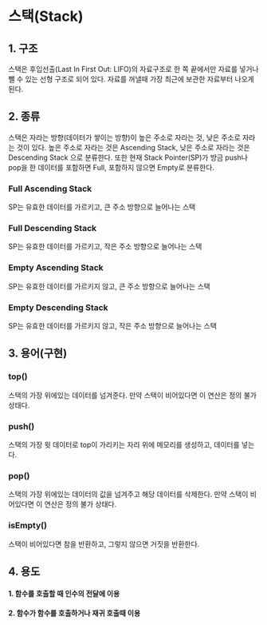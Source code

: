 # 스택(Stack)

## 1. 구조

스택은 후입선출(Last In First Out: LIFO)의 자료구조로 한 쪽 끝에서만 자료를 넣거나 뺄 수 있는 선형 구조로 되어 있다. 자료를 꺼낼때 가장 최근에 보관한 자료부터 나오게 된다.

## 2. 종류

스택은 자라는 방향(데이터가 쌓이는 방향)이 높은 주소로 자라는 것, 낮은 주소로 자라는 것이 있다. 높은 주소로 자라는 것은 Ascending Stack, 낮은 주소로 자라는 것은 Descending Stack 으로 분류한다. 또한 현재 Stack Pointer(SP)가 방금 push나 pop을 한 데이터를 포함하면 Full, 포함하지 않으면 Empty로 분류한다.

### Full Ascending Stack

SP는 유효한 데이터를 가르키고, 큰 주소 방향으로 늘어나는 스택

### Full Descending Stack

SP는 유효한 데이터를 가르키고, 작은 주소 방향으로 늘어나는 스택

### Empty Ascending Stack

SP는 유효한 데이터를 가르키지 않고, 큰 주소 방향으로 늘어나는 스택

### Empty Descending Stack

SP는 유효한 데이터를 가르키지 않고, 작은 주소 방향으로 늘어나는 스택

## 3. 용어(구현)

### top()

스택의 가장 위에있는 데이터를 넘겨준다. 만약 스택이 비어있다면 이 연산은 정의 불가 상태다.

### push()

스택의 가장 윗 데이터로 top이 가리키는 자리 위에 메모리를 생성하고, 데이터를 넣는다.

### pop()

스택의 가장 위에있는 데이터의 값을 넘겨주고 해당 데이터를 삭제한다. 만약 스택이 비어있다면 이 연산은 정의 불가 상태다.

### isEmpty()

스택이 비어있다면 참을 반환하고, 그렇지 않으면 거짓을 반환한다.

## 4. 용도

#### 1. 함수를 호출할 때 인수의 전달에 이용

#### 2. 함수가 함수를 호출하거나 재귀 호출때 이용
